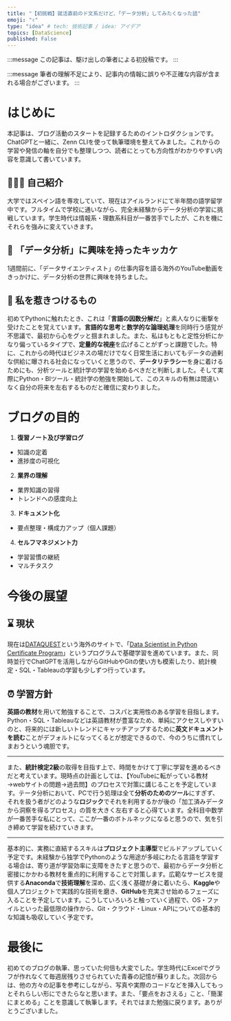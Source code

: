 ```yaml
---
title: "【初挑戦】就活直前のド文系だけど、「データ分析」してみたくなった話"
emoji: "✌"
type: "idea" # tech: 技術記事 / idea: アイデア
topics: [DataScience]
published: False
---
```

:::message
この記事は、駆け出しの筆者による初投稿です。
:::

:::message
筆者の理解不足により、記事内の情報に誤りや不正確な内容が含まれる場合がございます。
:::

# はじめに

本記事は、ブログ活動のスタートを記録するためのイントロダクションです。ChatGPTと一緒に、Zenn CLIを使って執筆環境を整えてみました。これからの学習や発信の軸を自分でも整理しつつ、読者にとっても方向性がわかりやすい内容を意識して書いています。

🙋🏽‍♂️ **自己紹介**
----
大学ではスペイン語を専攻していて、現在はアイルランドにて半年間の語学留学中です。フルタイムで学校に通いながら、完全未経験からデータ分析の学習に挑戦しています。学生時代は情報系・理数系科目が一番苦手でしたが、これを機にそれらを強みに変えていきます。

🔎 **「データ分析」に興味を持ったキッカケ**
----
1週間前に、「データサイエンティスト」の仕事内容を語る海外のYouTube動画をきっかけに、データ分析の世界に興味を持ちました。

🧲 **私を惹きつけるもの**
----
初めてPythonに触れたとき、これは「**言語の因数分解だ**」と素人なりに衝撃を受けたことを覚えています。**言語的な思考**と**数学的な論理処理**を同時行う感覚が不思議で、最初から心をグッと掴まれました。また、私はもともと定性分析にかなり偏っているタイプで、**定量的な視座**を広げることがずっと課題でした。特に、これからの時代はビジネスの場だけでなく日常生活においてもデータの過剰な供給に曝される社会になっていくと思うので、**データリテラシー**を身に着けるためにも、分析ツールと統計学の学習を始めるべきだと判断しました。そして実際にPython・BIツール・統計学の勉強を開始して、このスキルの有無は間違いなく自分の将来を左右するものだと確信に変わりました。


# ブログの目的
 1. **復習ノート及び学習ログ**
- 知識の定着
- 進捗度の可視化

 2. **業界の理解**
- 業界知識の習得
- トレンドへの感度向上

 3. **ドキュメント化** 
- 要点整理・構成力アップ（個人課題）

 4. **セルフマネジメント力**
- 学習習慣の継続
- マルチタスク


# 今後の展望

⌛ **現状**
----
現在は[DATAQUEST](https://www.dataquest.io/)という海外のサイトで、「[Data Scientist in Python Certificate Program](https://www.dataquest.io/path/data-scientist/)」というプログラムで基礎学習を進めています。また、同時並行でChatGPTを活用しながらGitHubやGitの使い方も模索したり、統計検定・SQL・Tableauの学習も少しずつ行っています。

⏰ **学習方針**
----
**英語の教材**を用いて勉強することで、コスパと実用性のある学習を目指します。
Python・SQL・Tableauなどは英語教材が豊富なため、単純にアクセスしやすいのと、将来的には新しいトレンドにキャッチアップするために**英文ドキュメントを読む**ことがデフォルトになってくるとが想定できるので、今のうちに慣れてしまおうという魂胆です。

---

また、**統計検定2級**の取得を目指す上で、時間をかけて丁寧に学習を進めるべきだと考えています。現時点の計画としては、【YouTubeに転がっている教材→webサイトの問題→過去問】のプロセスで対策に講じることを予定しています。テータ分析において、PCで行う処理は全て**分析のためのツール**にすぎず、それを扱う者がどのような**ロジック**でそれを利用するかが後の「加工済みデータから洞察を得るプロセス」の質を大きく左右すると心得ています。全科目中数学が一番苦手な私にとって、ここが一番のボトルネックになると思うので、気を引き締めて学習を続けていきます。

---

基本的に、実務に直結するスキルは**プロジェクト主導型**でビルドアップしていく予定です。未経験から独学でPythonのような用途が多岐にわたる言語を学習する場合は、寄り道が学習効率に支障をきたすと思うので、最初からデータ分析と密接にかかわる教材を重点的に利用することで対策します。広範なサービスを提供する**Anaconda**で**技術理解**を深め、広く浅く基礎が身に着いたら、**Kaggle**や個人プロジェクトで実践的な技術を磨き、**GitHub**を充実させ始めるフェーズに入ることを予定しています。こうしていろいろと触っていく過程で、OS・ファイルといった最低限の操作から、Git・クラウド・Linux・APIについての基本的な知識も吸収していく予定です。

# 最後に
初めてのブログの執筆、思っていた何倍も大変でした。学生時代にExcelでグラフが作れなくて毎週居残りさせられていた青春の記憶が蘇りました。次回からは、他の方々の記事を参考にしながら、写真や実際のコードなどを挿入してもっとそれらしい形にできたらなと思います。また、「要点をおさえる」こと、「簡潔にまとめる」ことを意識して執筆します。それではまた勉強に戻ります。ありがとうございました。